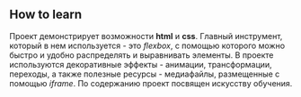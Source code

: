 ## How to learn
Проект демонстрирует возможности **html** и **css**. Главный инструмент, который в нем используется - это *flexbox*, с помощью которого можно быстро и удобно распределять и выравнивать элементы.  В проекте используются декоративные эффекты - анимации, трансформации, переходы, а также полезные ресурсы - медиафайлы, размещенные с помощью *iframe*.  По содержанию проект посвящен искусству обучения.
